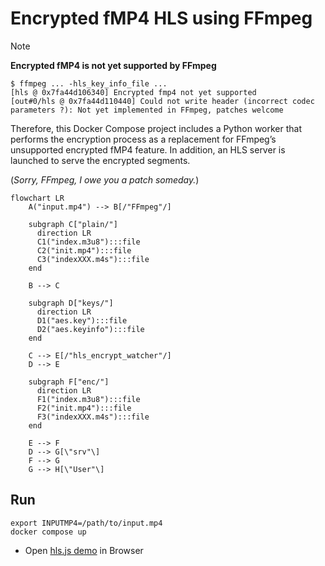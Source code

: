 # Encrypted fMP4 HLS using FFmpeg

> [!NOTE]
> **Encrypted fMP4 is not yet supported by FFmpeg**
> ```console
> $ ffmpeg ... -hls_key_info_file ...
> [hls @ 0x7fa44d106340] Encrypted fmp4 not yet supported
> [out#0/hls @ 0x7fa44d110440] Could not write header (incorrect codec parameters ?): Not yet implemented in FFmpeg, patches welcome
> ```

Therefore, this Docker Compose project includes a Python worker that performs the encryption process as a replacement for FFmpeg’s unsupported encrypted fMP4 feature.
In addition, an HLS server is launched to serve the encrypted segments.

(*Sorry, FFmpeg, I owe you a patch someday.*)

```mermaid
flowchart LR
    A("input.mp4") --> B[/"FFmpeg"/]

    subgraph C["plain/"]
      direction LR
      C1("index.m3u8"):::file
      C2("init.mp4"):::file
      C3("indexXXX.m4s"):::file
    end

    B --> C

    subgraph D["keys/"]
      direction LR
      D1("aes.key"):::file
      D2("aes.keyinfo"):::file
    end

    C --> E[/"hls_encrypt_watcher"/]
    D --> E

    subgraph F["enc/"]
      direction LR
      F1("index.m3u8"):::file
      F2("init.mp4"):::file
      F3("indexXXX.m4s"):::file
    end

    E --> F
    D --> G[\"srv"\]
    F --> G
    G --> H[\"User"\]
```

## Run

```
export INPUTMP4=/path/to/input.mp4
docker compose up
```

- Open [hls.js demo](https://hlsjs.video-dev.org/demo/?src=http%3A%2F%2Flocalhost%3A8003%2Findex.m3u8&demoConfig=eyJlbmFibGVTdHJlYW1pbmciOnRydWUsImF1dG9SZWNvdmVyRXJyb3IiOnRydWUsInN0b3BPblN0YWxsIjpmYWxzZSwiZHVtcGZNUDQiOmZhbHNlLCJsZXZlbENhcHBpbmciOi0xLCJsaW1pdE1ldHJpY3MiOi0xfQ==) in Browser
